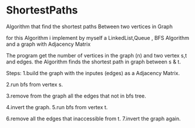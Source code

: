 # ShortestPaths
Algorithm that find the shortest paths Between two vertices in Graph

for this Algorithm i implement by myself a LinkedList,Queue , BFS Algorithm and a graph with Adjacency Matrix

The program get the number of vertices in the graph (n) and two vertex s,t and edges. the Algorithm finds the shortest path in graph between s & t.

Steps: 1.build the graph with the inputes (edges) as a Adjacency Matrix.

2.run bfs from vertex s.

3.remove from the graph all the edges that not in bfs tree.

4.invert the graph.
5.run bfs from vertex t.

6.remove all the edges that inaccessible from t.
7.invert the graph again.

